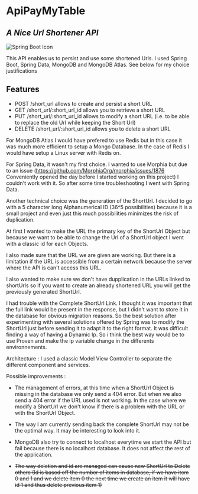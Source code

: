 # ApiPayMyTable
## _A Nice Url Shortener API_

![Spring Boot Icon](https://www.dariawan.com/media/images/tutorial-spring-logo.width-1024.png)


This API enables us to persist and use some shortened Urls. I used Spring Boot, Spring Data, MongoDB and MongoDB Atlas. See below for my choice justifications

## Features

- POST /short_url allows to create and persist a short URL
- GET /short_url/:short_url_id allows you to retrieve a short URL
- PUT /short_url/:short_url_id allows to modify a short URL (i.e. to be able to replace the old Url while keeping the Short Url)
- DELETE /short_url/:short_url_id allows you to delete a short URL

For MongoDB Atlas I would have prefered to use Redis but in this case it was much more efficient to setup a Mongo Database. In the case of Redis I would have setup a Linux server with Redis on.

For Spring Data, it wasn't my first choice. I wanted to use Morphia but due to an issue (https://github.com/MorphiaOrg/morphia/issues/1876 Conveniently opened the day before I started working on this project) I couldn't work with it. So after some time troubleshooting I went with Spring Data.

Another technical choice was the generation of the ShortUrl. I decided to go with a 5 character long Alphanumerical ID (36^5 possibilities) because it is a small project and even just this much possibilities minimizes the risk of duplication.

At first I wanted to make the URL the primary key of the ShortUrl Object but because we want to be able to change the Url of a ShortUrl object I went with a classic id for each Objects.

I also made sure that the URL we are given are working. But there is a limitation if the URL is accessible from a certain network because the server where the API is can't access this URL.

I also wanted to make sure we don't have dupplication in the URLs linked to shortUrls so if you want to create an already shortened URL you will get the previously generated ShortUrl.

I had trouble with the Complete ShortUrl Link. I thought it was important that the full link would be present in the response, but I didn't want to store it in the database for obvious migration reasons. So the best solution after experimenting with several solutions offered by Spring was to modify the ShortUrl just before sending it to adapt it to the right format. It was difficult finding a way of having a Dynamic Ip. So i think the best way would be to use Proven and make the ip variable change in the differents environnements.

Architecture :
I used a classic Model View Controller to separate the different component and services.

Possible improvements : 
 - The management of errors, at this time when a ShortUrl Object is missing in the database we only send a 404 error. But when we also send a 404 error if the URL used is not working. In the case where we modify a ShortUrl we don't know if there is a problem with the URL or with the ShortUrl Object.

- The way I am currently sending back the complete ShortUrl may not be the optimal way. It may be interesting to look into it.

- MongoDB also try to connect to localhost everytime we start the API but fail because there is no localhost database. It does not affect the rest of the application.

- ~~The way deletion and id are managed can cause new ShortUrl to Delete others (Id is based off the number of items in database, if we have item 0 and 1 and we delete item 0 the next time we create an item it will have id 1 and thus delete previous item 1)~~
